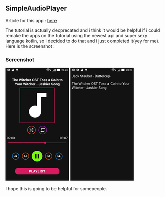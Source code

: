 ## SimpleAudioPlayer

Article for this app : [here](https://www.androidhive.info/2012/03/android-building-audio-player-tutorial/)

<p>The tutorial is actually decprecated and i think it would be helpful if i could remake the apps on the tutorial using the newest api and super sexy language kotlin, so i decided to do that and i just completed it(yey for me). Here is the screenshot : </p>

### Screenshot

<div>
  <img width="40%" height="80%" src="https://github.com/rasyidcode/AndroidHiveTutorial/blob/master/SimpleAudioPlayer/Screenshot_2020-01-24_202321.jpg" />
  <img width="40%" height="80%" src="https://github.com/rasyidcode/AndroidHiveTutorial/blob/master/SimpleAudioPlayer/Screenshot_2020-01-24_202330.jpg" />
</div>

<p>I hope this is going to be helpful for somepeople.</p>
